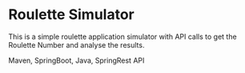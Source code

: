 # Roulette Simulator

This is a simple roulette application simulator with API calls to get the Roulette Number and analyse the results.


Maven, SpringBoot, Java, SpringRest API

